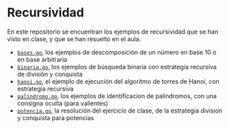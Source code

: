 # Recursividad

En este repositorio se encuentran los ejemplos de recursividad que se han visto en clase, y que se han resuelto en el aula. 
- [`bases.go`](bases.go), los ejemplos de descomposición de un número en base 10 o en base arbitraria
-  [`binaria.go`](binaria.go), los ejemplos de búsqueda binaria con estrategia recursiva de división y conquista
-  [`hanoi.go`](bases.go), el ejemplo de ejecución del algoritmo de torres de Hanoi, con estrategia recursiva
-  [`palindromo.go`](bases.go), los ejemplos de identificacion de palíndromos, con una consigna oculta (para valientes)
-  [`potencia.go`](bases.go), la resolución del ejercicio de clase, de la estrategia division y conquista para potencias
